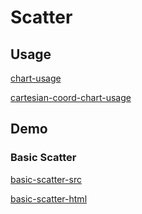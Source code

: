 # Scatter

## Usage

[chart-usage](chart-usage.md ':include')

[cartesian-coord-chart-usage](cartesian-coord-chart-usage.md ':include')

## Demo

### Basic Scatter

[basic-scatter-src](../_media/scatter/basic-scatter-src.md ':include')

[basic-scatter-html](../_media/scatter/basic-scatter.html ':include :type=iframe')
